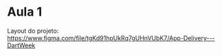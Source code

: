 # Aula 1
Layout do projeto: https://www.figma.com/file/tgKd91hpUkRq7gUHnVUbK7/App-Delivery---DartWeek

